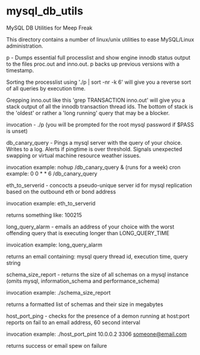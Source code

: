 mysql_db_utils
==============
MySQL DB Utilities for Meep Freak

This directory contains a number of linux/unix utilities to ease MySQL/Linux administration.

p - Dumps essential full processlist and show engine innodb status output to the files proc.out and inno.out. p backs up previous versions with a timestamp. 

Sorting the processlist using './p | sort -nr -k 6' will give you a reverse sort of all queries by execution time. 

Grepping inno.out like this 'grep TRANSACTION inno.out' will give you a stack output of all the innodb transaction thread ids. The bottom of stack is the 'oldest' or rather a 'long running' query that may be a blocker.

  invocation - ./p (you will be prompted for the root mysql password if $PASS is unset)



db_canary_query - Pings a mysql server with the query of your choice. Writes to a log. Alerts if pingtime is over threshold. Signals unexpected swapping or virtual machine resource weather issues.

  invocation example: nohup <path>/db_canary_query & (runs for a week)
  cron example: 0 0 * * 6 <path>/db_canary_query 



eth_to_serverid - concocts a pseudo-unique server id for mysql replication based on the outbound eth or bond address

  invocation example: eth_to_serverid

  returns something like: 100215



long_query_alarm - emails an address of your choice with the worst offending query that is executing longer than LONG_QUERY_TIME

  invoication example: long_query_alarm

  returns an email containing: mysql query thread id, execution time, query string
  


schema_size_report - returns the size of all schemas on a mysql instance (omits mysql, information_schema and performance_schema)

  invocation example: ./schema_size_report  

  returns a formatted list of schemas and their size in megabytes
  
  

host_port_ping - checks for the presence of a demon running at host:port reports on fail to an email address, 60 second interval

  invocation example: ./host_port_pint 10.0.0.2 3306 someone@email.com
  
  returns success or email spew on failure
